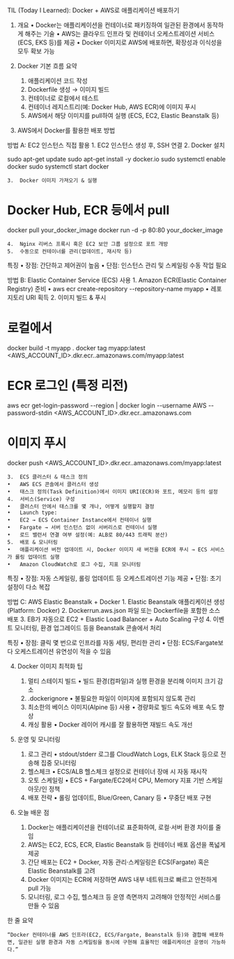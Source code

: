 TIL (Today I Learned): Docker + AWS로 애플리케이션 배포하기

1. 개요
	•	Docker는 애플리케이션을 컨테이너로 패키징하여 일관된 환경에서 동작하게 해주는 기술
	•	AWS는 클라우드 인프라 및 컨테이너 오케스트레이션 서비스(ECS, EKS 등)를 제공
	•	Docker 이미지로 AWS에 배포하면, 확장성과 이식성을 모두 확보 가능

2. Docker 기본 흐름 요약
	1.	애플리케이션 코드 작성
	2.	Dockerfile 생성 → 이미지 빌드
	3.	컨테이너로 로컬에서 테스트
	4.	컨테이너 레지스트리(예: Docker Hub, AWS ECR)에 이미지 푸시
	5.	AWS에서 해당 이미지를 pull하여 실행 (ECS, EC2, Elastic Beanstalk 등)

3. AWS에서 Docker를 활용한 배포 방법

방법 A: EC2 인스턴스 직접 활용
	1.	EC2 인스턴스 생성 후, SSH 연결
	2.	Docker 설치

sudo apt-get update
sudo apt-get install -y docker.io
sudo systemctl enable docker
sudo systemctl start docker


	3.	Docker 이미지 가져오기 & 실행

# Docker Hub, ECR 등에서 pull
docker pull your_docker_image
docker run -d -p 80:80 your_docker_image


	4.	Nginx 리버스 프록시 혹은 EC2 보안 그룹 설정으로 포트 개방
	5.	수동으로 컨테이너를 관리(업데이트, 재시작 등)

특징
	•	장점: 간단하고 제어권이 높음
	•	단점: 인스턴스 관리 및 스케일링 수동 작업 필요

방법 B: Elastic Container Service (ECS) 사용
	1.	Amazon ECR(Elastic Container Registry) 준비
	•	aws ecr create-repository --repository-name myapp
	•	레포지토리 URI 획득
	2.	이미지 빌드 & 푸시

# 로컬에서
docker build -t myapp .
docker tag myapp:latest <AWS_ACCOUNT_ID>.dkr.ecr.<REGION>.amazonaws.com/myapp:latest

# ECR 로그인 (특정 리전)
aws ecr get-login-password --region <REGION> | docker login --username AWS --password-stdin <AWS_ACCOUNT_ID>.dkr.ecr.<REGION>.amazonaws.com

# 이미지 푸시
docker push <AWS_ACCOUNT_ID>.dkr.ecr.<REGION>.amazonaws.com/myapp:latest


	3.	ECS 클러스터 & 태스크 정의
	•	AWS ECS 콘솔에서 클러스터 생성
	•	태스크 정의(Task Definition)에서 이미지 URI(ECR)와 포트, 메모리 등의 설정
	4.	서비스(Service) 구성
	•	클러스터 안에서 태스크를 몇 개나, 어떻게 실행할지 결정
	•	Launch type:
	•	EC2 → ECS Container Instance에서 컨테이너 실행
	•	Fargate → 서버 인스턴스 없이 서버리스로 컨테이너 실행
	•	로드 밸런서 연결 여부 설정(예: ALB로 80/443 트래픽 분산)
	5.	배포 & 모니터링
	•	애플리케이션 버전 업데이트 시, Docker 이미지 새 버전을 ECR에 푸시 → ECS 서비스가 롤링 업데이트 실행
	•	Amazon CloudWatch로 로그 수집, 지표 모니터링

특징
	•	장점: 자동 스케일링, 롤링 업데이트 등 오케스트레이션 기능 제공
	•	단점: 초기 설정이 다소 복잡

방법 C: AWS Elastic Beanstalk + Docker
	1.	Elastic Beanstalk 애플리케이션 생성 (Platform: Docker)
	2.	Dockerrun.aws.json 파일 또는 Dockerfile을 포함한 소스 배포
	3.	EB가 자동으로 EC2 + Elastic Load Balancer + Auto Scaling 구성
	4.	이벤트 모니터링, 환경 업그레이드 등을 Beanstalk 콘솔에서 처리

특징
	•	장점: 클릭 몇 번으로 인프라를 자동 세팅, 편리한 관리
	•	단점: ECS/Fargate보다 오케스트레이션 유연성이 적을 수 있음

4. Docker 이미지 최적화 팁
	1.	멀티 스테이지 빌드
	•	빌드 환경(컴파일)과 실행 환경을 분리해 이미지 크기 감소
	2.	.dockerignore
	•	불필요한 파일이 이미지에 포함되지 않도록 관리
	3.	최소한의 베이스 이미지(Alpine 등) 사용
	•	경량화로 빌드 속도와 배포 속도 향상
	4.	캐싱 활용
	•	Docker 레이어 캐시를 잘 활용하면 재빌드 속도 개선

5. 운영 및 모니터링
	1.	로그 관리
	•	stdout/stderr 로그를 CloudWatch Logs, ELK Stack 등으로 전송해 집중 모니터링
	2.	헬스체크
	•	ECS/ALB 헬스체크 설정으로 컨테이너 장애 시 자동 재시작
	3.	오토 스케일링
	•	ECS + Fargate/EC2에서 CPU, Memory 지표 기반 스케일 아웃/인 정책
	4.	배포 전략
	•	롤링 업데이트, Blue/Green, Canary 등
	•	무중단 배포 구현

6. 오늘 배운 점
	1.	Docker는 애플리케이션을 컨테이너로 표준화하여, 로컬·서버 환경 차이를 줄임
	2.	AWS는 EC2, ECS, ECR, Elastic Beanstalk 등 컨테이너 배포 옵션을 폭넓게 제공
	3.	간단 배포는 EC2 + Docker, 자동 관리·스케일링은 ECS(Fargate) 혹은 Elastic Beanstalk를 고려
	4.	Docker 이미지는 ECR에 저장하면 AWS 내부 네트워크로 빠르고 안전하게 pull 가능
	5.	모니터링, 로그 수집, 헬스체크 등 운영 측면까지 고려해야 안정적인 서비스를 만들 수 있음

한 줄 요약

	“Docker 컨테이너를 AWS 인프라(EC2, ECS/Fargate, Beanstalk 등)와 결합해 배포하면, 일관된 실행 환경과 자동 스케일링을 동시에 구현해 효율적인 애플리케이션 운영이 가능하다.”